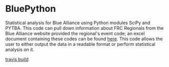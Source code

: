 # BluePython
Statistical analysis for Blue Alliance using Python modules SciPy and PYTBA. This code can pull down information about FRC Regionals from the Blue Alliance website provided the regional's event code; an excel document containing these codes can be found [here](https://docs.google.com/spreadsheets/d/1HqsReMjr5uBuyZjqv14t6bQF2n038GfMmWi3B6vFGiA/edit#gid=0). This code allows the user to either output the data in a readable format or perform statistical analysis on it.

[travis build](https://travis-ci.org/TrinityTrihawks/BluePython.svg?branch=master)
